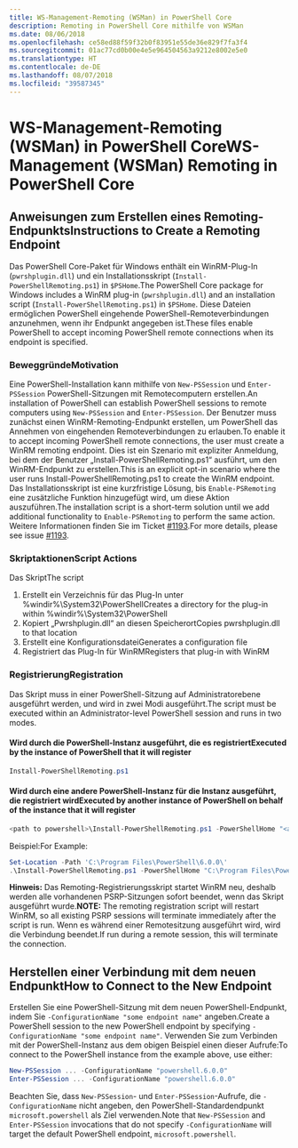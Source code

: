 ```yaml
---
title: WS-Management-Remoting (WSMan) in PowerShell Core
description: Remoting in PowerShell Core mithilfe von WSMan
ms.date: 08/06/2018
ms.openlocfilehash: ce58ed88f59f32b0f83951e55de36e829f7fa3f4
ms.sourcegitcommit: 01ac77cd0b00e4e5e964504563a9212e8002e5e0
ms.translationtype: HT
ms.contentlocale: de-DE
ms.lasthandoff: 08/07/2018
ms.locfileid: "39587345"
---
```

# <a name="ws-management-wsman-remoting-in-powershell-core"></a><span data-ttu-id="dd1d2-103">WS-Management-Remoting (WSMan) in PowerShell Core</span><span class="sxs-lookup"><span data-stu-id="dd1d2-103">WS-Management (WSMan) Remoting in PowerShell Core</span></span>

## <a name="instructions-to-create-a-remoting-endpoint"></a><span data-ttu-id="dd1d2-104">Anweisungen zum Erstellen eines Remoting-Endpunkts</span><span class="sxs-lookup"><span data-stu-id="dd1d2-104">Instructions to Create a Remoting Endpoint</span></span>

<span data-ttu-id="dd1d2-105">Das PowerShell Core-Paket für Windows enthält ein WinRM-Plug-In (`pwrshplugin.dll`) und ein Installationsskript (`Install-PowerShellRemoting.ps1`) in `$PSHome`.</span><span class="sxs-lookup"><span data-stu-id="dd1d2-105">The PowerShell Core package for Windows includes a WinRM plug-in (`pwrshplugin.dll`) and an installation script (`Install-PowerShellRemoting.ps1`) in `$PSHome`.</span></span>
<span data-ttu-id="dd1d2-106">Diese Dateien ermöglichen PowerShell eingehende PowerShell-Remoteverbindungen anzunehmen, wenn ihr Endpunkt angegeben ist.</span><span class="sxs-lookup"><span data-stu-id="dd1d2-106">These files enable PowerShell to accept incoming PowerShell remote connections when its endpoint is specified.</span></span>

### <a name="motivation"></a><span data-ttu-id="dd1d2-107">Beweggründe</span><span class="sxs-lookup"><span data-stu-id="dd1d2-107">Motivation</span></span>

<span data-ttu-id="dd1d2-108">Eine PowerShell-Installation kann mithilfe von `New-PSSession` und `Enter-PSSession` PowerShell-Sitzungen mit Remotecomputern erstellen.</span><span class="sxs-lookup"><span data-stu-id="dd1d2-108">An installation of PowerShell can establish PowerShell sessions to remote computers using `New-PSSession` and `Enter-PSSession`.</span></span>
<span data-ttu-id="dd1d2-109">Der Benutzer muss zunächst einen WinRM-Remoting-Endpunkt erstellen, um PowerShell das Annehmen von eingehenden Remoteverbindungen zu erlauben.</span><span class="sxs-lookup"><span data-stu-id="dd1d2-109">To enable it to accept incoming PowerShell remote connections, the user must create a WinRM remoting endpoint.</span></span>
<span data-ttu-id="dd1d2-110">Dies ist ein Szenario mit expliziter Anmeldung, bei dem der Benutzer „Install-PowerShellRemoting.ps1“ ausführt, um den WinRM-Endpunkt zu erstellen.</span><span class="sxs-lookup"><span data-stu-id="dd1d2-110">This is an explicit opt-in scenario where the user runs Install-PowerShellRemoting.ps1 to create the WinRM endpoint.</span></span>
<span data-ttu-id="dd1d2-111">Das Installationsskript ist eine kurzfristige Lösung, bis `Enable-PSRemoting` eine zusätzliche Funktion hinzugefügt wird, um diese Aktion auszuführen.</span><span class="sxs-lookup"><span data-stu-id="dd1d2-111">The installation script is a short-term solution until we add additional functionality to `Enable-PSRemoting` to perform the same action.</span></span>
<span data-ttu-id="dd1d2-112">Weitere Informationen finden Sie im Ticket [#1193](https://github.com/PowerShell/PowerShell/issues/1193).</span><span class="sxs-lookup"><span data-stu-id="dd1d2-112">For more details, please see issue [#1193](https://github.com/PowerShell/PowerShell/issues/1193).</span></span>

### <a name="script-actions"></a><span data-ttu-id="dd1d2-113">Skriptaktionen</span><span class="sxs-lookup"><span data-stu-id="dd1d2-113">Script Actions</span></span>

<span data-ttu-id="dd1d2-114">Das Skript</span><span class="sxs-lookup"><span data-stu-id="dd1d2-114">The script</span></span>

1. <span data-ttu-id="dd1d2-115">Erstellt ein Verzeichnis für das Plug-In unter %windir%\System32\PowerShell</span><span class="sxs-lookup"><span data-stu-id="dd1d2-115">Creates a directory for the plug-in within %windir%\System32\PowerShell</span></span>
1. <span data-ttu-id="dd1d2-116">Kopiert „Pwrshplugin.dll“ an diesen Speicherort</span><span class="sxs-lookup"><span data-stu-id="dd1d2-116">Copies pwrshplugin.dll to that location</span></span>
1. <span data-ttu-id="dd1d2-117">Erstellt eine Konfigurationsdatei</span><span class="sxs-lookup"><span data-stu-id="dd1d2-117">Generates a configuration file</span></span>
1. <span data-ttu-id="dd1d2-118">Registriert das Plug-In für WinRM</span><span class="sxs-lookup"><span data-stu-id="dd1d2-118">Registers that plug-in with WinRM</span></span>

### <a name="registration"></a><span data-ttu-id="dd1d2-119">Registrierung</span><span class="sxs-lookup"><span data-stu-id="dd1d2-119">Registration</span></span>

<span data-ttu-id="dd1d2-120">Das Skript muss in einer PowerShell-Sitzung auf Administratorebene ausgeführt werden, und wird in zwei Modi ausgeführt.</span><span class="sxs-lookup"><span data-stu-id="dd1d2-120">The script must be executed within an Administrator-level PowerShell session and runs in two modes.</span></span>

#### <a name="executed-by-the-instance-of-powershell-that-it-will-register"></a><span data-ttu-id="dd1d2-121">Wird durch die PowerShell-Instanz ausgeführt, die es registriert</span><span class="sxs-lookup"><span data-stu-id="dd1d2-121">Executed by the instance of PowerShell that it will register</span></span>

```powershell
Install-PowerShellRemoting.ps1
```

#### <a name="executed-by-another-instance-of-powershell-on-behalf-of-the-instance-that-it-will-register"></a><span data-ttu-id="dd1d2-122">Wird durch eine andere PowerShell-Instanz für die Instanz ausgeführt, die registriert wird</span><span class="sxs-lookup"><span data-stu-id="dd1d2-122">Executed by another instance of PowerShell on behalf of the instance that it will register</span></span>

```powershell
<path to powershell>\Install-PowerShellRemoting.ps1 -PowerShellHome "<absolute path to the instance's $PSHOME>"
```

<span data-ttu-id="dd1d2-123">Beispiel:</span><span class="sxs-lookup"><span data-stu-id="dd1d2-123">For Example:</span></span>

```powershell
Set-Location -Path 'C:\Program Files\PowerShell\6.0.0\'
.\Install-PowerShellRemoting.ps1 -PowerShellHome "C:\Program Files\PowerShell\6.0.0\"
```

<span data-ttu-id="dd1d2-124">**Hinweis:** Das Remoting-Registrierungsskript startet WinRM neu, deshalb werden alle vorhandenen PSRP-Sitzungen sofort beendet, wenn das Skript ausgeführt wurde.</span><span class="sxs-lookup"><span data-stu-id="dd1d2-124">**NOTE:** The remoting registration script will restart WinRM, so all existing PSRP sessions will terminate immediately after the script is run.</span></span> <span data-ttu-id="dd1d2-125">Wenn es während einer Remotesitzung ausgeführt wird, wird die Verbindung beendet.</span><span class="sxs-lookup"><span data-stu-id="dd1d2-125">If run during a remote session, this will terminate the connection.</span></span>

## <a name="how-to-connect-to-the-new-endpoint"></a><span data-ttu-id="dd1d2-126">Herstellen einer Verbindung mit dem neuen Endpunkt</span><span class="sxs-lookup"><span data-stu-id="dd1d2-126">How to Connect to the New Endpoint</span></span>

<span data-ttu-id="dd1d2-127">Erstellen Sie eine PowerShell-Sitzung mit dem neuen PowerShell-Endpunkt, indem Sie `-ConfigurationName "some endpoint name"` angeben.</span><span class="sxs-lookup"><span data-stu-id="dd1d2-127">Create a PowerShell session to the new PowerShell endpoint by specifying `-ConfigurationName "some endpoint name"`.</span></span> <span data-ttu-id="dd1d2-128">Verwenden Sie zum Verbinden mit der PowerShell-Instanz aus dem obigen Beispiel einen dieser Aufrufe:</span><span class="sxs-lookup"><span data-stu-id="dd1d2-128">To connect to the PowerShell instance from the example above, use either:</span></span>

```powershell
New-PSSession ... -ConfigurationName "powershell.6.0.0"
Enter-PSSession ... -ConfigurationName "powershell.6.0.0"
```

<span data-ttu-id="dd1d2-129">Beachten Sie, dass `New-PSSession`- und `Enter-PSSession`-Aufrufe, die `-ConfigurationName` nicht angeben, den PowerShell-Standardendpunkt `microsoft.powershell` als Ziel verwenden.</span><span class="sxs-lookup"><span data-stu-id="dd1d2-129">Note that `New-PSSession` and `Enter-PSSession` invocations that do not specify `-ConfigurationName` will target the default PowerShell endpoint, `microsoft.powershell`.</span></span>